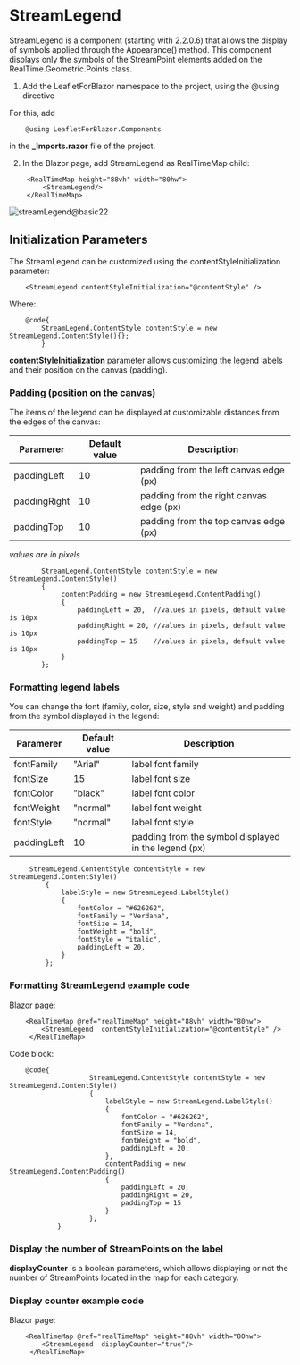 # StreamLegend

StreamLegend is a component (starting with 2.2.0.6) that allows the display of symbols applied through the Appearance() method. This component displays only the symbols of the StreamPoint elements added on the RealTime.Geometric.Points class.

1. Add the LeafletForBlazor namespace to the project, using the @using directive

For this, add

        @using LeafletForBlazor.Components

in the **_Imports.razor** file of the project.

2. In the Blazor page, add StreamLegend as RealTimeMap child:


        <RealTimeMap height="88vh" width="80hw">
            <StreamLegend/>
        </RealTimeMap>

![streamLegend@basic22](https://github.com/user-attachments/assets/4de7a0a0-ad00-4efc-ab6f-7bf1f9524335)

## Initialization Parameters

The StreamLegend can be customized using the contentStyleInitialization parameter:

        <StreamLegend contentStyleInitialization="@contentStyle" />

Where:

        @code{
            StreamLegend.ContentStyle contentStyle = new StreamLegend.ContentStyle(){};
            }


**contentStyleInitialization** parameter allows customizing the legend labels and their position on the canvas (padding).

### Padding (position on the canvas)

The items of the legend can be displayed at customizable distances from the edges of the canvas:

| Paramerer | Default value | Description |
|----|----|----|
| paddingLeft | 10 | padding from the left canvas edge (px) |
| paddingRight | 10 | padding from the right canvas edge (px) |
| paddingTop | 10 | padding from the top canvas edge (px) |

_values ​​are in pixels_


            StreamLegend.ContentStyle contentStyle = new StreamLegend.ContentStyle()
            {
                 contentPadding = new StreamLegend.ContentPadding()
                 {
                     paddingLeft = 20,  //values ​​in pixels, default value is 10px
                     paddingRight = 20, //values ​​in pixels, default value is 10px
                     paddingTop = 15    //values ​​in pixels, default value is 10px
                 }
            };

### Formatting legend labels 

You can change the font (family, color, size, style and weight) and padding from the symbol displayed in the legend:

| Paramerer | Default value | Description |
|----|----|----|
| fontFamily | "Arial"  | label font family |
| fontSize | 15 | label font size |
| fontColor | "black" | label font color |
| fontWeight | "normal" | label font weight |
| fontStyle | "normal" | label font style |
| paddingLeft | 10 | padding from the symbol displayed in the legend (px) |


         StreamLegend.ContentStyle contentStyle = new StreamLegend.ContentStyle()
             {
                 labelStyle = new StreamLegend.LabelStyle()
                 {
                     fontColor = "#626262",
                     fontFamily = "Verdana",
                     fontSize = 14,
                     fontWeight = "bold",
                     fontStyle = "italic",
                     paddingLeft = 20,
                 }
             }; 

### Formatting StreamLegend example code

Blazor page:

        <RealTimeMap @ref="realTimeMap" height="88vh" width="80hw">
            <StreamLegend  contentStyleInitialization="@contentStyle" />
         </RealTimeMap>

Code block:

        @code{
                        StreamLegend.ContentStyle contentStyle = new StreamLegend.ContentStyle()
                        {
                            labelStyle = new StreamLegend.LabelStyle()
                            {
                                fontColor = "#626262",
                                fontFamily = "Verdana",
                                fontSize = 14,
                                fontWeight = "bold",
                                paddingLeft = 20,
                            },
                            contentPadding = new StreamLegend.ContentPadding()
                            {
                                paddingLeft = 20,
                                paddingRight = 20,
                                paddingTop = 15
                            }
                        }; 
                }

### Display the number of StreamPoints on the label

**displayCounter** is a boolean parameters, which allows displaying or not the number of StreamPoints located in the map for each category.

### Display counter example code

Blazor page:

        <RealTimeMap @ref="realTimeMap" height="88vh" width="80hw">
            <StreamLegend  displayCounter="true"/>
         </RealTimeMap>

